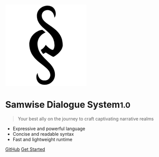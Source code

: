 ![logo](logo/icon-black.png)

# Samwise Dialogue System<small>1.0</small>

> Your best ally on the journey to craft captivating narrative realms

- Expressive and powerful language
- Concise and readable syntax
- Fast and lightweight runtime

[GitHub](https://github.com/davidebarbieri/samwise/)
[Get Started](Quick_Start.md)

